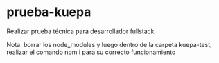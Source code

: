 # prueba-kuepa
Realizar prueba técnica para desarrollador fullstack

Nota: borrar los node_modules y luego dentro de la carpeta kuepa-test, realizar el comando npm i para su correcto funcionamiento

